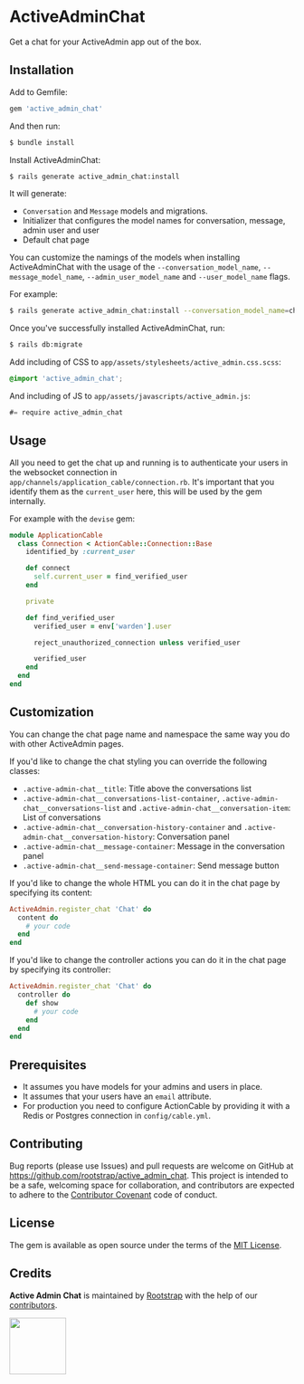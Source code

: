 # ActiveAdminChat
Get a chat for your ActiveAdmin app out of the box.

## Installation
Add to Gemfile:
```ruby
gem 'active_admin_chat'
```

And then run:
```bash
$ bundle install
```

Install ActiveAdminChat:
```bash
$ rails generate active_admin_chat:install
```
It will generate:
  - `Conversation` and `Message` models and migrations.
  - Initializer that configures the model names for conversation, message, admin user and user
  - Default chat page

You can customize the namings of the models when installing ActiveAdminChat with the usage of the `--conversation_model_name`, `--message_model_name`, `--admin_user_model_name` and `--user_model_name` flags.

For example:
```bash
$ rails generate active_admin_chat:install --conversation_model_name=chat
```

Once you've successfully installed ActiveAdminChat, run:
```bash
$ rails db:migrate
```

Add including of CSS to `app/assets/stylesheets/active_admin.css.scss`:
```css
@import 'active_admin_chat';
```

And including of JS to `app/assets/javascripts/active_admin.js`:
```js
#= require active_admin_chat
```

## Usage
All you need to get the chat up and running is to authenticate your users in the websocket connection in `app/channels/application_cable/connection.rb`. It's important that you identify them as the `current_user` here, this will be used by the gem internally.

For example with the `devise` gem:
```ruby
module ApplicationCable
  class Connection < ActionCable::Connection::Base
    identified_by :current_user

    def connect
      self.current_user = find_verified_user
    end

    private

    def find_verified_user
      verified_user = env['warden'].user

      reject_unauthorized_connection unless verified_user

      verified_user
    end
  end
end
```

## Customization
You can change the chat page name and namespace the same way you do with other ActiveAdmin pages.

If you'd like to change the chat styling you can override the following classes:
 - `.active-admin-chat__title`: Title above the conversations list
 - `.active-admin-chat__conversations-list-container`, `.active-admin-chat__conversations-list` and `.active-admin-chat__conversation-item`: List of conversations
 - `.active-admin-chat__conversation-history-container` and `.active-admin-chat__conversation-history`: Conversation panel
 - `.active-admin-chat__message-container`: Message in the conversation panel
 - `.active-admin-chat__send-message-container`: Send message button

If you'd like to change the whole HTML you can do it in the chat page by specifying its content:
```ruby
ActiveAdmin.register_chat 'Chat' do
  content do
    # your code
  end
end
```

If you'd like to change the controller actions you can do it in the chat page by specifying its controller:
```ruby
ActiveAdmin.register_chat 'Chat' do
  controller do
    def show
      # your code
    end
  end
end
```

## Prerequisites
- It assumes you have models for your admins and users in place.
- It assumes that your users have an `email` attribute.
- For production you need to configure ActionCable by providing it with a Redis or Postgres connection in `config/cable.yml`.

## Contributing
Bug reports (please use Issues) and pull requests are welcome on GitHub at https://github.com/rootstrap/active_admin_chat. This project is intended to be a safe, welcoming space for collaboration, and contributors are expected to adhere to the [Contributor Covenant](http://contributor-covenant.org) code of conduct.

## License
The gem is available as open source under the terms of the [MIT License](https://opensource.org/licenses/MIT).

## Credits
**Active Admin Chat** is maintained by [Rootstrap](http://www.rootstrap.com) with the help of our [contributors](https://github.com/rootstrap/active_admin_chat/contributors).

[<img src="https://s3-us-west-1.amazonaws.com/rootstrap.com/img/rs.png" width="100"/>](http://www.rootstrap.com)
